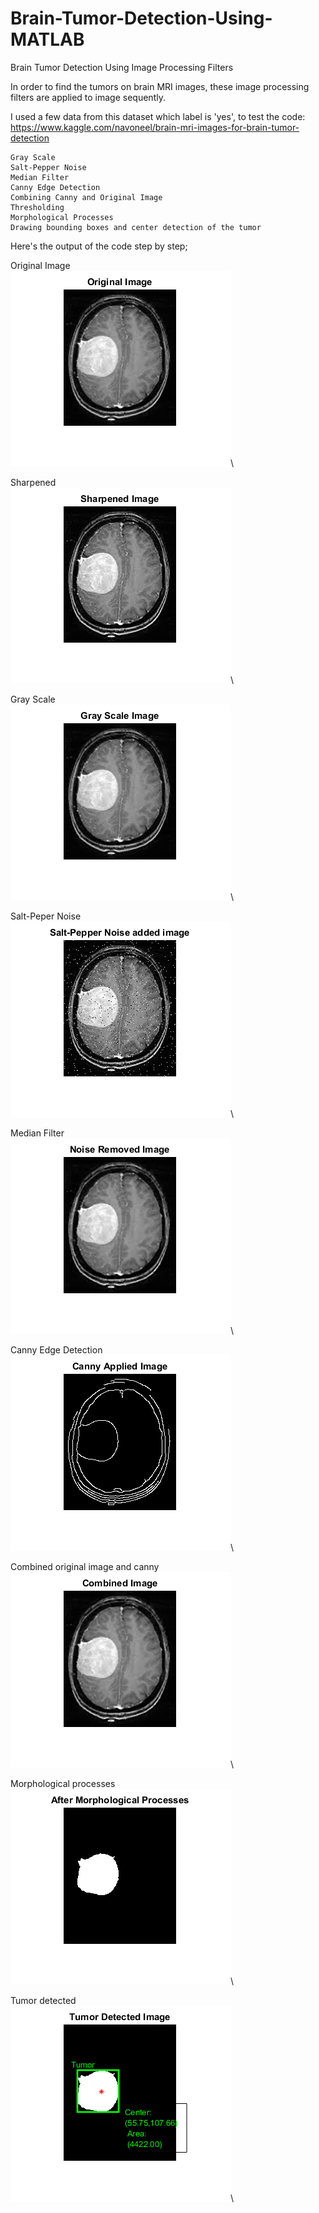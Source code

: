 # Brain-Tumor-Detection-Using-MATLAB
Brain Tumor Detection Using Image Processing Filters 

In order to find the tumors on brain MRI images, these image processing filters are applied to image sequently.

I used a few data from this dataset which label is 'yes', to test the code:
https://www.kaggle.com/navoneel/brain-mri-images-for-brain-tumor-detection

```
Gray Scale
Salt-Pepper Noise 
Median Filter
Canny Edge Detection 
Combining Canny and Original Image
Thresholding
Morphological Processes
Drawing bounding boxes and center detection of the tumor
```
Here's the output of the code step by step;

Original Image\
![Original Image](Images/Original%20Image.png)\

Sharpened\
![Sharpened Image](Images/Sharpened%20Image.png)\

Gray Scale\
![Gray Scaled Image](Images/Gray%20Scale%20Image.png)\

Salt-Peper Noise\
![Gray Scaled Image](Images/Salt-Pepper%20Added%20Image.png)\

Median Filter\
![Median Filter Image](Images/Noise%20Removed%20Image.png)\


Canny Edge Detection\
![Canny Image](Images/Canny%20Applied%20Image.png)\

Combined original image and canny\
![Combined Image](Images/Combined%20Image.png)\

Morphological processes\
![Morphological Processes](Images/After%20Morphological%20Processes.png)\

Tumor detected\
![Tumor Image](Images/Tumor%20Detected%20Image.png)\

